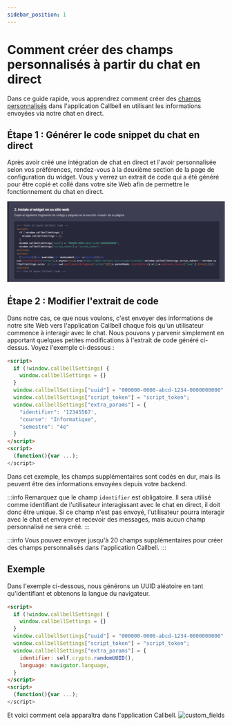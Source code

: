 ```yaml
---
sidebar_position: 1
---
```


# Comment créer des champs personnalisés à partir du chat en direct

Dans ce guide rapide, vous apprendrez comment créer des [champs personnalisés](https://headwayapp.co/callbell-changelog/custom-fields-(for-contacts)-225586) dans l'application Callbell en utilisant les informations envoyées via notre chat en direct.

## Étape 1 : Générer le code snippet du chat en direct

Après avoir créé une intégration de chat en direct et l'avoir personnalisée selon vos préférences, rendez-vous à la deuxième section de la page de configuration du widget. Vous y verrez un extrait de code qui a été généré pour être copié et collé dans votre site Web afin de permettre le fonctionnement du chat en direct.

![livechat_snippet](./assets/livechat_snippet.png)

## Étape 2 : Modifier l'extrait de code

Dans notre cas, ce que nous voulons, c'est envoyer des informations de notre site Web vers l'application Callbell chaque fois qu'un utilisateur commence à interagir avec le chat. Nous pouvons y parvenir simplement en apportant quelques petites modifications à l'extrait de code généré ci-dessus. Voyez l'exemple ci-dessous :

```html
<script>
  if (!window.callbellSettings) {
    window.callbellSettings = {}
  }
  window.callbellSettings["uuid"] = "000000-0000-abcd-1234-0000000000";
  window.callbellSettings["script_token"] = "script_token";
  window.callbellSettings["extra_params"] = {
    "identifier": '12345567',
    "course": "Informatique",
    "semestre": "4e"
  }
</script>
<script>
  (function(){var ...);
</script>
```

Dans cet exemple, les champs supplémentaires sont codés en dur, mais ils peuvent être des informations envoyées depuis votre backend.

:::info
Remarquez que le champ `identifier` est obligatoire. Il sera utilisé comme identifiant de l'utilisateur interagissant avec le chat en direct, il doit donc être unique. Si ce champ n'est pas envoyé, l'utilisateur pourra interagir avec le chat et envoyer et recevoir des messages, mais aucun champ personnalisé ne sera créé.
:::

:::info
Vous pouvez envoyer jusqu'à 20 champs supplémentaires pour créer des champs personnalisés dans l'application Callbell.
:::

## Exemple

Dans l'exemple ci-dessous, nous générons un UUID aléatoire en tant qu'identifiant et obtenons la langue du navigateur.
```html
<script>
  if (!window.callbellSettings) {
    window.callbellSettings = {}
  }
  window.callbellSettings["uuid"] = "000000-0000-abcd-1234-0000000000";
  window.callbellSettings["script_token"] = "script_token";
  window.callbellSettings["extra_params"] = {
    identifier: self.crypto.randomUUID(),
    language: navigator.language,
  }
</script>
<script>
  (function(){var ...);
</script>
````

Et voici comment cela apparaîtra dans l'application Callbell.
![custom_fields](./assets/custom_fields.png)